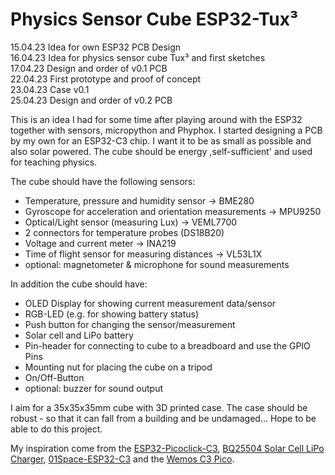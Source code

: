 # Physics Sensor Cube ESP32-Tux³

15.04.23 Idea for own ESP32 PCB Design  
16.04.23 Idea for physics sensor cube Tux³ and first sketches  
17.04.23 Design and order of v0.1 PCB  
22.04.23 First prototype and proof of concept  
23.04.23 Case v0.1  
25.04.23 Design and order of v0.2 PCB

This is an idea I had for some time after playing around with the ESP32 together with sensors, micropython and Phyphox. I started designing a PCB by my own for an ESP32-C3 chip. I want it to be as small as possible and also solar powered. The cube should be energy ,self-sufficient' and used for teaching physics. 

The cube should have the following sensors:
- Temperature, pressure and humidity sensor &rarr; BME280
- Gyroscope for acceleration and orientation measurements &rarr; MPU9250
- Optical/Light sensor (measuring Lux) &rarr; VEML7700
- 2 connectors for temperature probes (DS18B20)
- Voltage and current meter &rarr; INA219
- Time of flight sensor for measuring distances &rarr; VL53L1X
- optional: magnetometer & microphone for sound measurements

In addition the cube should have:
- OLED Display for showing current measurement data/sensor
- RGB-LED (e.g. for showing battery status)
- Push button for changing the sensor/measurement
- Solar cell and LiPo battery
- Pin-header for connecting to cube to a breadboard and use the GPIO Pins
- Mounting nut for placing the cube on a tripod
- On/Off-Button
- optional: buzzer for sound output

I aim for a 35x35x35mm cube with 3D printed case. The case should be robust - so that it can fall from a building and be undamaged... Hope to be able to do this project. 

My inspiration come from the [ESP32-Picoclick-C3](https://github.com/makermoekoe/Picoclick-C3), [BQ25504 Solar Cell LiPo Charger](https://hackaday.io/project/158837-ultra-low-power-lipo-charger-via-energy-harvesting), [01Space-ESP32-C3](https://github.com/01Space/ESP32-C3-0.42LCD) and the [Wemos C3 Pico](https://www.wemos.cc/en/latest/c3/c3_pico.html).


